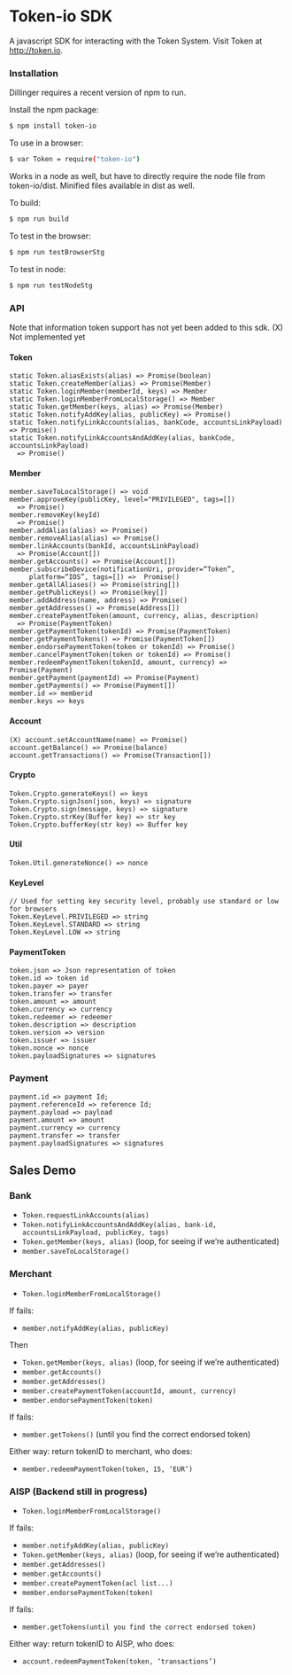 # Token-io SDK

A javascript SDK for interacting with the Token System. Visit Token at http://token.io.

### Installation

Dillinger requires a recent version of npm to run.

Install the npm package:

```sh
$ npm install token-io
```

To use in a browser:

```sh
$ var Token = require("token-io")
```

Works in a node as well, but have to directly require the node file from token-io/dist.
Minified files available in dist as well.

To build:
```sh
$ npm run build
```

To test in the browser:
```sh
$ npm run testBrowserStg
```

To test in node:
```sh
$ npm run testNodeStg
```

### API
Note that information token support has not yet been added to this sdk.
(X) Not implemented yet

#### Token
```
static Token.aliasExists(alias) => Promise(boolean)
static Token.createMember(alias) => Promise(Member)
static Token.loginMember(memberId, keys) => Member
static Token.loginMemberFromLocalStorage() => Member
static Token.getMember(keys, alias) => Promise(Member)
static Token.notifyAddKey(alias, publicKey) => Promise()
static Token.notifyLinkAccounts(alias, bankCode, accountsLinkPayload) => Promise()
static Token.notifyLinkAccountsAndAddKey(alias, bankCode, accountsLinkPayload)
  => Promise()
```

#### Member
```
member.saveToLocalStorage() => void
member.approveKey(publicKey, level="PRIVILEGED", tags=[])
  => Promise()
member.removeKey(keyId)
  => Promise()
member.addAlias(alias) => Promise()
member.removeAlias(alias) => Promise()
member.linkAccounts(bankId, accountsLinkPayload)
  => Promise(Account[])
member.getAccounts() => Promise(Account[])
member.subscribeDevice(notificationUri, provider=“Token”,
     platform=“IOS”, tags=[]) =>  Promise()
member.getAllAliases() => Promise(string[])
member.getPublicKeys() => Promise(key[])
member.addAddress(name, address) => Promise()
member.getAddresses() => Promise(Address[])
member.createPaymentToken(amount, currency, alias, description)
  => Promise(PaymentToken)
member.getPaymentToken(tokenId) => Promise(PaymentToken)
member.getPaymentTokens() => Promise(PaymentToken[])
member.endorsePaymentToken(token or tokenId) => Promise()
member.cancelPaymentToken(token or tokenId) => Promise()
member.redeemPaymentToken(tokenId, amount, currency) => Promise(Payment)
member.getPayment(paymentId) => Promise(Payment)
member.getPayments() => Promise(Payment[])
member.id => memberid
member.keys => keys
```

#### Account
```
(X) account.setAccountName(name) => Promise()
account.getBalance() => Promise(balance)
account.getTransactions() => Promise(Transaction[])
```
#### Crypto
```
Token.Crypto.generateKeys() => keys
Token.Crypto.signJson(json, keys) => signature
Token.Crypto.sign(message, keys) => signature
Token.Crypto.strKey(Buffer key) => str key
Token.Crypto.bufferKey(str key) => Buffer key
```

#### Util
```
Token.Util.generateNonce() => nonce
```

#### KeyLevel
```
// Used for setting key security level, probably use standard or low for browsers
Token.KeyLevel.PRIVILEGED => string
Token.KeyLevel.STANDARD => string  
Token.KeyLevel.LOW => string
```

#### PaymentToken
```
token.json => Json representation of token
token.id => token id
token.payer => payer
token.transfer => transfer
token.amount => amount
token.currency => currency
token.redeemer => redeemer
token.description => description
token.version => version
token.issuer => issuer
token.nonce => nonce
token.payloadSignatures => signatures
```
### Payment
```
payment.id => payment Id;
payment.referenceId => reference Id;
payment.payload => payload
payment.amount => amount
payment.currency => currency
payment.transfer => transfer
payment.payloadSignatures => signatures
```

## Sales Demo

### Bank
* ```Token.requestLinkAccounts(alias)```
* ```Token.notifyLinkAccountsAndAddKey(alias, bank-id, accountsLinkPayload, publicKey, tags)```
* ```Token.getMember(keys, alias)``` (loop, for seeing if we’re authenticated)
* ```member.saveToLocalStorage()```

### Merchant
* ```Token.loginMemberFromLocalStorage()```

If fails:
* ```member.notifyAddKey(alias, publicKey)```

Then
* ```Token.getMember(keys, alias)``` (loop, for seeing if we’re authenticated)
* ```member.getAccounts()```
* ```member.getAddresses()```
* ```member.createPaymentToken(accountId, amount, currency)```
* ```member.endorsePaymentToken(token)```

If fails:
* ```member.getTokens()``` (until you find the correct endorsed token)


Either way: return tokenID to merchant, who does:
* ```member.redeemPaymentToken(token, 15, ‘EUR’)```

### AISP (Backend still in progress)
* ```Token.loginMemberFromLocalStorage()```

If fails:
* ```member.notifyAddKey(alias, publicKey)```
* ```Token.getMember(keys, alias)``` (loop, for seeing if we’re authenticated)
* ```member.getAddresses()```
* ```member.getAccounts()```
* ```member.createPaymentToken(acl list...)```
* ```member.endorsePaymentToken(token)```

If fails:
* ```member.getTokens(until you find the correct endorsed token)```

Either way: return tokenID to AISP, who does:
* ```account.redeemPaymentToken(token, ‘transactions’)```
